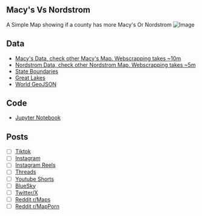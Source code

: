 ## Macy's Vs Nordstrom
A Simple Map showing if a county has more Macy's Or Nordstrom
![Image](https://drive.google.com/uc?export=view&id=)

## Data
* [Macy's Data, check other Macy's Map. Webscrapping takes ~10m](../../stores/Macys_Per_State/)
* [Nordstrom Data, check other Nordstrom Map. Webscrapping takes ~5m](../../stores/Nordstrom_Racks_Per_State/)
* [State Boundaries](https://www.census.gov/geographies/mapping-files/time-series/geo/carto-boundary-file.html)
* [Great Lakes](https://usicecenter.gov/Products/GreatLakesData)
* [World GeoJSON](https://public.opendatasoft.com/explore/dataset/world-administrative-boundaries/export/?flg=en-us)

## Code
* [Jupyter Notebook](FormatData.ipynb)

## Posts
- [ ] [Tiktok]()
- [ ] [Instagram]()
- [ ] [Instagram Reels]()
- [ ] [Threads]()
- [ ] [Youtube Shorts]()
- [ ] [BlueSky]()
- [ ] [Twitter/X]()
- [ ] [Reddit r/Maps]()
- [ ] [Reddit r/MapPorn]()
